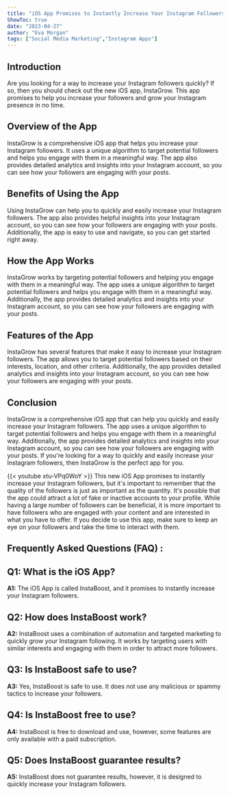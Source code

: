 ```yaml
---
title: "iOS App Promises to Instantly Increase Your Instagram Followers!"
ShowToc: true 
date: "2023-04-27"
author: "Eva Morgan" 
tags: ["Social Media Marketing","Instagram Apps"]
---
```

## Introduction 
Are you looking for a way to increase your Instagram followers quickly? If so, then you should check out the new iOS app, InstaGrow. This app promises to help you increase your followers and grow your Instagram presence in no time. 

## Overview of the App
InstaGrow is a comprehensive iOS app that helps you increase your Instagram followers. It uses a unique algorithm to target potential followers and helps you engage with them in a meaningful way. The app also provides detailed analytics and insights into your Instagram account, so you can see how your followers are engaging with your posts. 

## Benefits of Using the App
Using InstaGrow can help you to quickly and easily increase your Instagram followers. The app also provides helpful insights into your Instagram account, so you can see how your followers are engaging with your posts. Additionally, the app is easy to use and navigate, so you can get started right away. 

## How the App Works
InstaGrow works by targeting potential followers and helping you engage with them in a meaningful way. The app uses a unique algorithm to target potential followers and helps you engage with them in a meaningful way. Additionally, the app provides detailed analytics and insights into your Instagram account, so you can see how your followers are engaging with your posts. 

## Features of the App
InstaGrow has several features that make it easy to increase your Instagram followers. The app allows you to target potential followers based on their interests, location, and other criteria. Additionally, the app provides detailed analytics and insights into your Instagram account, so you can see how your followers are engaging with your posts. 

## Conclusion
InstaGrow is a comprehensive iOS app that can help you quickly and easily increase your Instagram followers. The app uses a unique algorithm to target potential followers and helps you engage with them in a meaningful way. Additionally, the app provides detailed analytics and insights into your Instagram account, so you can see how your followers are engaging with your posts. If you're looking for a way to quickly and easily increase your Instagram followers, then InstaGrow is the perfect app for you.

{{< youtube xtu-VPq0WoY >}} 
This new iOS App promises to instantly increase your Instagram followers, but it's important to remember that the quality of the followers is just as important as the quantity. It's possible that the app could attract a lot of fake or inactive accounts to your profile. While having a large number of followers can be beneficial, it is more important to have followers who are engaged with your content and are interested in what you have to offer. If you decide to use this app, make sure to keep an eye on your followers and take the time to interact with them.

## Frequently Asked Questions (FAQ) :
## Q1: What is the iOS App?

**A1:** The iOS App is called InstaBoost, and it promises to instantly increase your Instagram followers.

## Q2: How does InstaBoost work?

**A2:** InstaBoost uses a combination of automation and targeted marketing to quickly grow your Instagram following. It works by targeting users with similar interests and engaging with them in order to attract more followers.

## Q3: Is InstaBoost safe to use?

**A3:** Yes, InstaBoost is safe to use. It does not use any malicious or spammy tactics to increase your followers.

## Q4: Is InstaBoost free to use?

**A4:** InstaBoost is free to download and use, however, some features are only available with a paid subscription.

## Q5: Does InstaBoost guarantee results?

**A5:** InstaBoost does not guarantee results, however, it is designed to quickly increase your Instagram followers.


